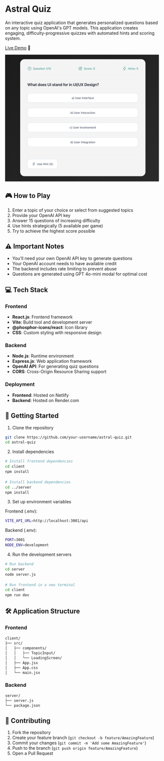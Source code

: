 # Astral Quiz
An interactive quiz application that generates personalized questions based on any topic using OpenAI's GPT models. This application creates engaging, difficulty-progressive quizzes with automated hints and scoring system.

[Live Demo](https://sticky-todo-notes.netlify.app) 🚀

![Astral Quiz Interface](./screenshot.png)

## 🎮 How to Play

1. Enter a topic of your choice or select from suggested topics
2. Provide your OpenAI API key
3. Answer 15 questions of increasing difficulty
4. Use hints strategically (5 available per game)
5. Try to achieve the highest score possible
   

## ⚠️ Important Notes

- You'll need your own OpenAI API key to generate questions
- Your OpenAI account needs to have available credit
- The backend includes rate limiting to prevent abuse
- Questions are generated using GPT 4o-mini modal for optimal cost



## 💻 Tech Stack
### Frontend
- **React.js**: Frontend framework
- **Vite**: Build tool and development server
- **@phosphor-icons/react**: Icon library
- **CSS**: Custom styling with responsive design

### Backend
- **Node.js**: Runtime environment
- **Express.js**: Web application framework
- **OpenAI API**: For generating quiz questions
- **CORS**: Cross-Origin Resource Sharing support

### Deployment
- **Frontend**: Hosted on Netlify
- **Backend**: Hosted on Render.com

## 🚀 Getting Started

1. Clone the repository
```bash
git clone https://github.com/your-username/astral-quiz.git
cd astral-quiz
```

2. Install dependencies
```bash
# Install frontend dependencies
cd client
npm install

# Install backend dependencies
cd ../server
npm install
```

3. Set up environment variables

Frontend (.env):
```bash
VITE_API_URL=http://localhost:3001/api
```

Backend (.env):
```bash
PORT=3001
NODE_ENV=development
```

4. Run the development servers
```bash
# Run backend
cd server
node server.js

# Run frontend in a new terminal
cd client
npm run dev
```



## 🛠️ Application Structure

### Frontend
```
client/
├── src/
│   ├── components/
│   │   ├── TopicInput/
│   │   └── LoadingScreen/
│   ├── App.jsx
│   ├── App.css
│   └── main.jsx
```

### Backend
```
server/
├── server.js
└── package.json
```





## 🤝 Contributing

1. Fork the repository
2. Create your feature branch (`git checkout -b feature/AmazingFeature`)
3. Commit your changes (`git commit -m 'Add some AmazingFeature'`)
4. Push to the branch (`git push origin feature/AmazingFeature`)
5. Open a Pull Request
